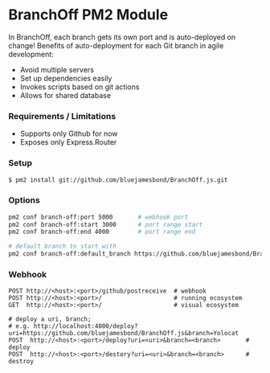 # BranchOff PM2 Module
In BranchOff, each branch gets its own port and is auto-deployed on change!
Benefits of auto-deployment for each Git branch in agile development:
 
 - Avoid multiple servers
 - Set up dependencies easily
 - Invokes scripts based on git actions 
 - Allows for shared database
 
### Requirements / Limitations
- Supports only Github for now
- Exposes only Express.Router

### Setup
```bash
$ pm2 install git://github.com/bluejamesbond/BranchOff.js.git
```

### Options
```bash
pm2 conf branch-off:port 5000       # webhook port
pm2 conf branch-off:start 3000      # port range start
pm2 conf branch-off:end 4000        # port range end

# default branch to start with
pm2 conf branch-off:default_branch https://github.com/bluejamesbond/BranchOff.js#master 
```

### Webhook
```
POST http://<host>:<port>/github/postreceive  # webhook
POST http://<host>:<port>/                    # running ecosystem
GET  http://<host>:<port>/                    # visual ecosystem

# deploy a uri, branch; 
# e.g. http://localhost:4000/deploy?uri=https://github.com/bluejamesbond/BranchOff.js&branch=Yolocat
POST  http://<host>:<port>/deploy?uri=<uri>&branch=<branch>       # deploy
POST  http://<host>:<port>/destory?uri=<uri>&branch=<branch>      # destroy        
```